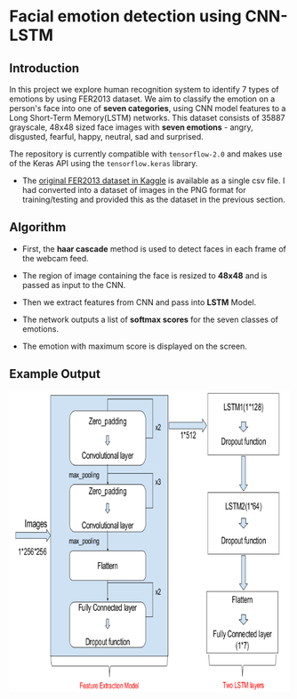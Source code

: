 # Facial emotion detection using CNN-LSTM

## Introduction

In this project we explore human recognition system to identify 7 types of emotions by using FER2013 dataset. 
We aim to classify the emotion on a person's face into one of **seven categories**, using CNN model features to a Long Short-Term Memory(LSTM) networks.
This dataset consists of 35887 grayscale, 48x48 sized face images with **seven emotions** - angry, disgusted, fearful, happy, neutral, sad and surprised.


The repository is currently compatible with `tensorflow-2.0` and makes use of the Keras API using the `tensorflow.keras` library.

* The [original FER2013 dataset in Kaggle](https://www.kaggle.com/deadskull7/fer2013) is available as a single csv file. I had converted into a dataset of images in the PNG format for training/testing and provided this as the dataset in the previous section.


## Algorithm

* First, the **haar cascade** method is used to detect faces in each frame of the webcam feed.

* The region of image containing the face is resized to **48x48** and is passed as input to the CNN.

* Then we extract features from CNN and pass into **LSTM** Model.

* The network outputs a list of **softmax scores** for the seven classes of emotions.

* The emotion with maximum score is displayed on the screen.

## Example Output

![model architecture](model_flow.png)
